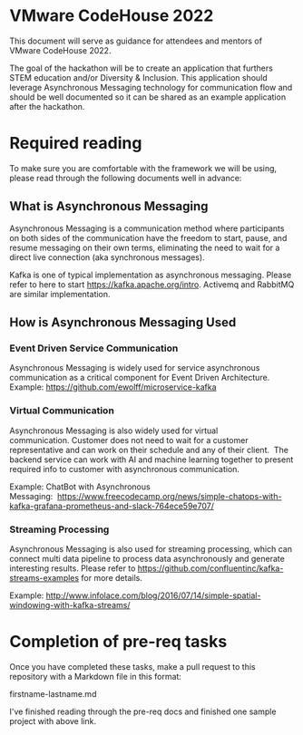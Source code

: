# VMware CodeHouse 2022
This document will serve as guidance for attendees and mentors of VMware CodeHouse 2022.

The goal of the hackathon will be to create an application that furthers STEM education and/or Diversity & Inclusion. This application should leverage Asynchronous Messaging technology for communication flow and should be well documented so it can be shared as an example application after the hackathon.

# Required reading
To make sure you are comfortable with the framework we will be using, please read through the following documents well in advance:

## What is Asynchronous Messaging 
Asynchronous Messaging is a communication method where participants on both sides of the communication have the freedom to start, pause, and resume messaging on their own terms, eliminating the need to wait for a direct live connection (aka synchronous messages).

Kafka is one of typical implementation as asynchronous messaging. Please refer to here to start https://kafka.apache.org/intro. 
Activemq and RabbitMQ are similar implementation.  

## How is Asynchronous Messaging Used
### Event Driven Service Communication
Asynchronous Messaging is widely used for service asynchronous communication as a critical component for Event Driven Architecture.
Example: https://github.com/ewolff/microservice-kafka 

### Virtual Communication 
Asynchronous Messaging is also widely used for virtual communication. Customer does not need to wait for a customer representative and can work on their schedule and any of their client.  The backend service can work with AI and machine learning together to present required info to customer with asynchronous communication.  

Example: ChatBot with Asynchronous Messaging:  https://www.freecodecamp.org/news/simple-chatops-with-kafka-grafana-prometheus-and-slack-764ece59e707/

### Streaming Processing
Asynchronous Messaging is also used for streaming processing, which can connect multi data pipeline to process data asynchronously and generate interesting results. Please refer to https://github.com/confluentinc/kafka-streams-examples for more details. 

Example:  http://www.infolace.com/blog/2016/07/14/simple-spatial-windowing-with-kafka-streams/

# Completion of pre-req tasks
Once you have completed these tasks, make a pull request to this repository with a Markdown file in this format:

firstname-lastname.md

I've finished reading through the pre-req docs and finished one sample project with above link.

